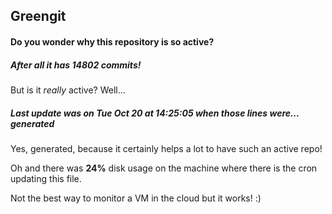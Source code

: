 ## Greengit

#### Do you wonder why this repository is so active?

##### After all it has 14802 commits!

But is it *really* active? Well...

##### Last update was on Tue Oct 20 at 14:25:05 when those lines were... generated

Yes, generated, because it certainly helps a lot to have such an active repo!

Oh and there was **24%** disk usage on the machine
where there is the cron updating this file.

Not the best way to monitor a VM in the cloud but it works! :)

